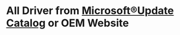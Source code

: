 # All Driver from [Microsoft®Update Catalog](https://www.catalog.update.microsoft.com/Home.aspx) or OEM Website

